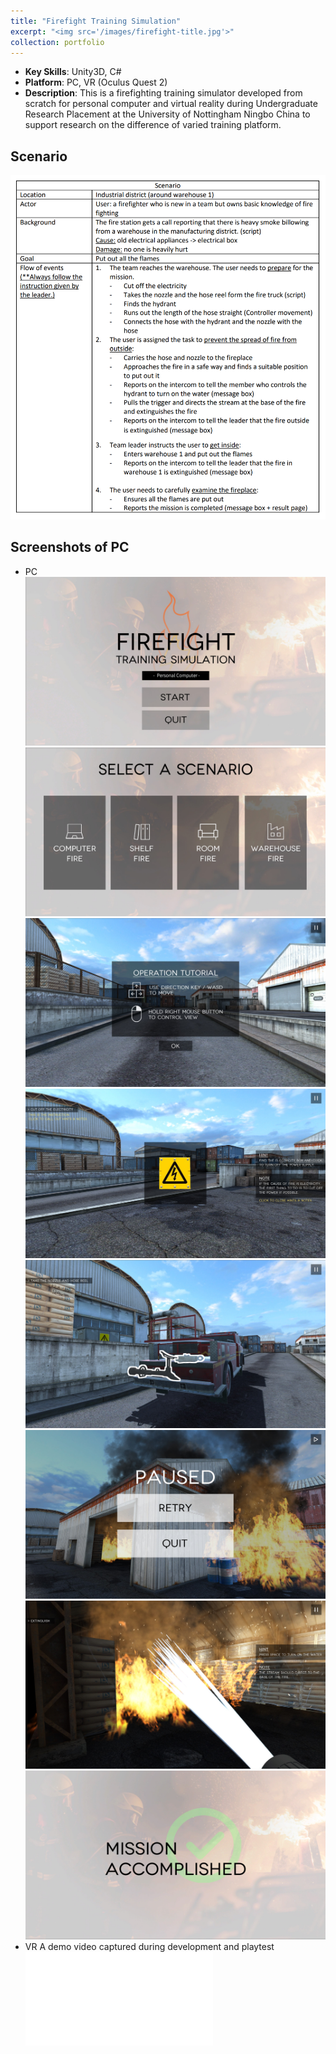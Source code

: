 ```yaml
---
title: "Firefight Training Simulation"
excerpt: "<img src='/images/firefight-title.jpg'>"
collection: portfolio
---
```

- **Key Skills**: Unity3D, C#
- **Platform**: PC, VR (Oculus Quest 2)
- **Description**: This is a firefighting training simulator developed from scratch for personal computer and virtual reality during Undergraduate Research Placement at the University of Nottingham Ningbo China to support research on the difference of varied training platform. 

## Scenario
<img src='/images/firefight-scenario.png'>

## Screenshots of PC
- PC
    <img src='/images/firefight-title.jpg'>
    <img src='/images/firefight-selection.jpg'>
    <img src='/images/firefight-tutorial.jpg'>
    <img src='/images/firefight-task1.jpg'>
    <img src='/images/firefight-task2.jpg'>
    <img src='/images/firefight-pause.jpg'>
    <img src='/images/firefight-extinguish.jpg'>
    <img src='/images/firefight-end.jpg'>
- VR
    A demo video captured during development and playtest
    <iframe src="//player.bilibili.com/player.html?aid=785774911&bvid=BV1114y1R7YG&cid=1194522642&page=1" scrolling="no" frameborder="no" framespacing="0" allowfullscreen="true"> </iframe>